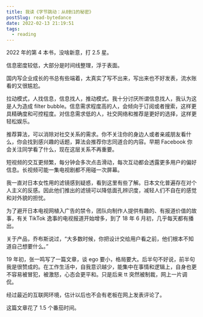```yaml
---
title: 我读《字节跳动：从0到1的秘密》
postSlug: read-bytedance
date: 2022-02-13 21:19:51
tags:
  - reading
---
```


2022 年的第 4 本书，没啥新意，打 2.5 星。

信息密度较低，大部分是时间线整理，浮于表面。

国内写企业成长的书总有些端着，太真实了写不出来，写出来也不好发表，流水账看的又很尴尬。

拉动模式，人找信息，信息找人，推动模式。我十分讨厌所谓信息找人，我认为这是人为造成 filter bubble。信息需求程度高的人，会倾向于订阅或者搜索，这样更具精确度和可控程度。对信息需求低的人，社交网络和推荐是更好的选择，这样更轻松娱乐。

推荐算法，可以消除对社交关系的需求。你不关注你的身边人或者亲戚朋友看什么，你会找到感兴趣的话题，算法会推荐你志同道合的内容。早期 Facebook 你会关注同学看了什么，现在这层关系不再重要。

短视频的交互更频繁，每分钟会多次点击滑动，每次互动都会透露更多用户的偏好信息。长视频可能一集电视剧都不用碰一次屏幕。

我一直对日本女性用的滤镜感到疑惑，看到这里有些了解。日本文化普遍存在对个人主义的反感。因此他们推出的滤镜可以降低面孔辨识度，减轻人们不自在的感觉和对外貌的担忧。

为了避开日本电视网植入广告的禁令，团队向制作人提供有趣的、有报道价值的故事，有关 TikTok 逸事的电视报道开始增多，到了 18 年 6 月初，几乎每天都有播出。

关于产品，乔布斯说过，“大多数时候，你把设计交给用户看之前，他们根本不知道自己想要什么。”

19 年初，张一鸣写了一篇文章，谈 ego 要小，格局要大。后半句不好说，前半句我是很赞成的。在工作生活中，自我意识越少，能集中在事情和逻辑上，自身也更不容易被冒犯，被激怒，心态会更平和。只是后来 tt 突然被制裁，网上一片调侃。

经过最近的互联网环境，估计以后也不会有老板在网上发表评论了。

这篇文章花了 1.5 个番茄时间。
